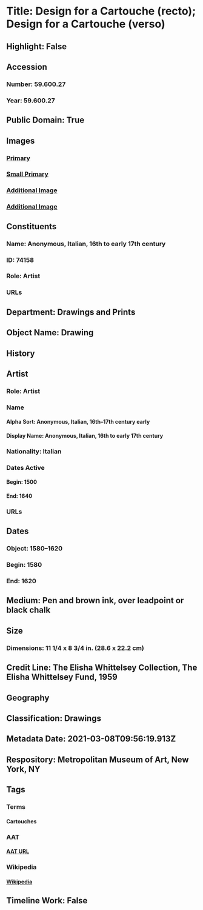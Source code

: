 # Title: Design for a Cartouche (recto); Design for a Cartouche (verso)
## Highlight: False
## Accession
### Number: 59.600.27
### Year: 59.600.27
## Public Domain: True
## Images
### [Primary](https://images.metmuseum.org/CRDImages/dp/original/DP802032.jpg)
### [Small Primary](https://images.metmuseum.org/CRDImages/dp/web-large/DP802032.jpg)
### [Additional Image](https://images.metmuseum.org/CRDImages/dp/original/DP802033.jpg)
### [Additional Image](https://images.metmuseum.org/CRDImages/dp/original/271707.jpg)
## Constituents
### Name: Anonymous, Italian, 16th to early 17th century
### ID: 74158
### Role: Artist
### URLs
## Department: Drawings and Prints
## Object Name: Drawing
## History
## Artist
### Role: Artist
### Name
#### Alpha Sort: Anonymous, Italian, 16th–17th century early
#### Display Name: Anonymous, Italian, 16th to early 17th century
### Nationality: Italian
### Dates Active
#### Begin: 1500
#### End: 1640
### URLs
## Dates
### Object: 1580–1620
### Begin: 1580
### End: 1620
## Medium: Pen and brown ink, over leadpoint or black chalk
## Size
### Dimensions: 11 1/4 x 8 3/4 in. (28.6 x 22.2 cm)
## Credit Line: The Elisha Whittelsey Collection, The Elisha Whittelsey Fund, 1959
## Geography
## Classification: Drawings
## Metadata Date: 2021-03-08T09:56:19.913Z
## Respository: Metropolitan Museum of Art, New York, NY
## Tags
### Terms
#### Cartouches
### AAT
#### [AAT URL](http://vocab.getty.edu/page/aat/300010256)
### Wikipedia
#### [Wikipedia]()
## Timeline Work: False